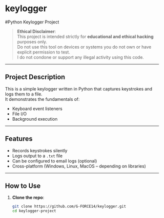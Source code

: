 # keylogger
#Python Keylogger Project

>  **Ethical Disclaimer**:  
This project is intended strictly for **educational and ethical hacking** purposes only.  
Do not use this tool on devices or systems you do not own or have explicit permission to test.  
I do not condone or support any illegal activity using this code.

---

##  Project Description

This is a simple keylogger written in Python that captures keystrokes and logs them to a file.  
It demonstrates the fundamentals of:
- Keyboard event listeners
- File I/O
- Background execution

---

##  Features

- Records keystrokes silently
- Logs output to a `.txt` file
- Can be configured to email logs (optional)
- Cross-platform (Windows, Linux, MacOS – depending on libraries)

---

##  How to Use

1. **Clone the repo**:
   ```bash
   git clone https://github.com/G-FORCE14/keylogger.git
   cd keylogger-project

